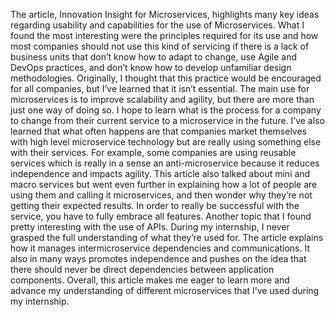The article, Innovation Insight for Microservices, highlights many key ideas regarding usability and capabilities for the use of Microservices. What I found the most interesting were the principles required for its use and how most companies should not use this kind of servicing if there is a lack of business units that don’t know how to adapt to change, use Agile and DevOps practices, and don’t know how to develop unfamiliar design methodologies. Originally, I thought that this practice would be encouraged for all companies, but I’ve learned that it isn’t essential. The main use for microservices is to improve scalability and agility, but there are more than just one way of doing so. I hope to learn what is the process for a company to change from their current service to a microservice in the future.  I’ve also learned that what often happens are that companies market themselves with high level microservice technology but are really using something else with their services. For example, some companies are using reusable services which is really in a sense an anti-microservice because it reduces independence and impacts agility. This article also talked about mini and macro services but went even further in explaining how a lot of people are using them and calling it microservices, and then wonder why they’re not getting their expected results. In order to really be successful with the service, you have to fully embrace all features. Another topic that I found pretty interesting with the use of APIs. During my internship, I never grasped the full understanding of what they’re used for. The article explains how it manages intermicroservice dependencies and communications. It also in many ways promotes independence and pushes on the idea that there should never be direct dependencies between application components. Overall, this article makes me eager to learn more and advance my understanding of different microservices that I’ve used during my internship.
